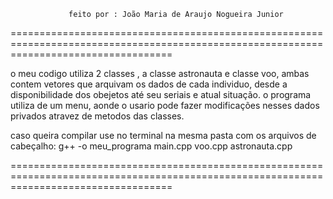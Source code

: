 
                                                        
                 feito por : João Maria de Araujo Nogueira Junior                                        
========================================================================================================================================


o meu codigo utiliza 2 classes , a classe astronauta e classe voo, ambas contem vetores que arquivam os dados de cada individuo, desde a disponibilidade dos obejetos até seu seriais e atual situação.
o programa utiliza de um menu, aonde o usario pode fazer modificações nesses dados privados atravez de metodos das classes.


caso queira compilar use no terminal na mesma pasta com os arquivos de cabeçalho:
g++ -o meu_programa main.cpp voo.cpp astronauta.cpp

========================================================================================================================================


